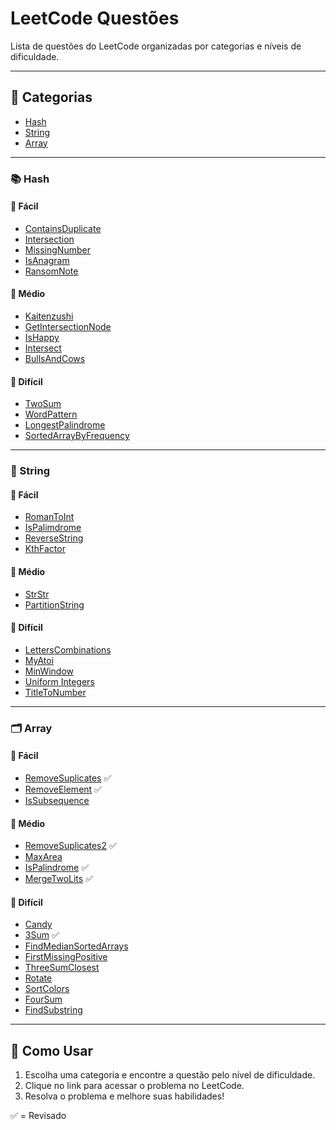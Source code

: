 # LeetCode Questões

Lista de questões do LeetCode organizadas por categorias e níveis de dificuldade.

---

## 🔗 Categorias

- [Hash](#hash)
- [String](#string)
- [Array](#array)

---

### 📚 Hash

#### 🔹 Fácil
- [ContainsDuplicate]()
- [Intersection]()
- [MissingNumber]()
- [IsAnagram]()
- [RansomNote]()

#### 🔸 Médio
- [Kaitenzushi]()
- [GetIntersectionNode]()
- [IsHappy]()
- [Intersect]()
- [BullsAndCows]()

#### 🔺 Difícil
- [TwoSum]()
- [WordPattern]()
- [LongestPalindrome]()
- [SortedArrayByFrequency]()

---

### 🧵 String

#### 🔹 Fácil
- [RomanToInt]()
- [IsPalimdrome]()
- [ReverseString]()
- [KthFactor]()

#### 🔸 Médio
- [StrStr]()
- [PartitionString]()

#### 🔺 Difícil
- [LettersCombinations]()
- [MyAtoi]()
- [MinWindow]()
- [Uniform Integers]()
- [TitleToNumber]()

---

### 🗂️ Array

#### 🔹 Fácil
- [RemoveSuplicates]() ✅
- [RemoveElement]() ✅
- [IsSubsequence]()

#### 🔸 Médio
- [RemoveSuplicates2]() ✅
- [MaxArea]()
- [IsPalindrome]() ✅
- [MergeTwoLits]() ✅
  
#### 🔺 Difícil
- [Candy]()
- [3Sum]() ✅
- [FindMedianSortedArrays]()
- [FirstMissingPositive]()
- [ThreeSumClosest]()
- [Rotate]()
- [SortColors]()
- [FourSum]()
- [FindSubstring]()
  

---

## 🏁 Como Usar

1. Escolha uma categoria e encontre a questão pelo nível de dificuldade.
2. Clique no link para acessar o problema no LeetCode.
3. Resolva o problema e melhore suas habilidades!

✅ = Revisado
